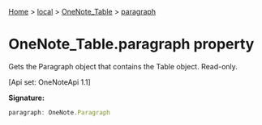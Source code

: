 [Home](./index) &gt; [local](local.md) &gt; [OneNote\_Table](local.onenote_table.md) &gt; [paragraph](local.onenote_table.paragraph.md)

# OneNote\_Table.paragraph property

Gets the Paragraph object that contains the Table object. Read-only. 

 \[Api set: OneNoteApi 1.1\]

**Signature:**
```javascript
paragraph: OneNote.Paragraph
```
